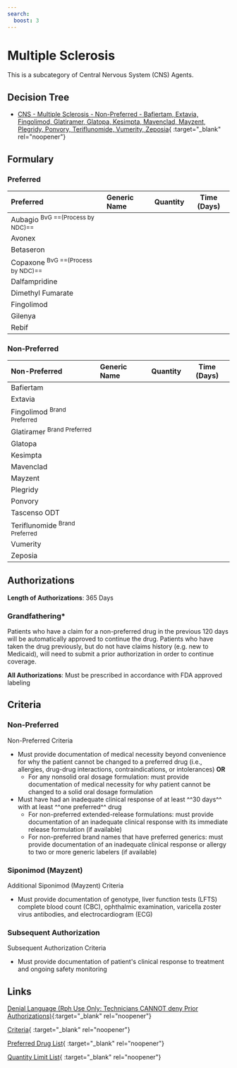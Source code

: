 ```yaml
---
search:
  boost: 3
---
```


# Multiple Sclerosis

This is a subcategory of Central Nervous System (CNS) Agents.

## Decision Tree

- [CNS - Multiple Sclerosis - Non-Preferred - Bafiertam, Extavia, Fingolimod, Glatiramer, Glatopa, Kesimpta, Mavenclad, Mayzent, Plegridy, Ponvory, Teriflunomide, Vumerity, Zeposia](https://forms.office.com/Pages/ResponsePage.aspx?id=nPhjxpvvj0G9PUHkbAzgaN9UYz8EqmlIs3_TYn4TbXBUM0hNRjhWT0w5V0JYU1NVSTM4UVMwWTlXUyQlQCN0PWcu){ :target="_blank" rel="noopener"}

## Formulary

### Preferred

| Preferred                 | Generic Name | Quantity | Time (Days) |
|:--------------------------|:-------------|:--------:|:-----------:|
| Aubagio <sup>BvG ==(Process by NDC)==</sup>    |              |          |             |
| Avonex                    |              |          |             |
| Betaseron                 |              |          |             |
| Copaxone <sup>BvG ==(Process by NDC)==</sup>   |              |          |             |
| Dalfampridine             |              |          |             |
| Dimethyl Fumarate         |              |          |             |
| Fingolimod                |              |          |             |
| Gilenya                   |              |          |             |
| Rebif                     |              |          |             |
 
### Non-Preferred

| Non-Preferred                                                                            | Generic Name | Quantity | Time (Days) |
|:-----------------------------------------------------------------------------------------|:-------------|:--------:|:-----------:|
| Bafiertam                                                                                |              |          |             |
| Extavia                                                                                  |              |          |             |
| <span title = "Brand Preferred: Gilenya">Fingolimod</span> <sup>Brand Preferred</sup>    |              |          |             |
| <span title = "Brand Preferred: Copaxone">Glatiramer</span> <sup>Brand Preferred</sup>   |              |          |             |
| Glatopa                                                                                  |              |          |             |
| Kesimpta                                                                                 |              |          |             |
| Mavenclad                                                                                |              |          |             |
| Mayzent                                                                                  |              |          |             |
| Plegridy                                                                                 |              |          |             |
| Ponvory                                                                                  |              |          |             |
| Tascenso ODT                                                                             |              |          |             |
| <span title = "Brand Preferred: Aubagio">Teriflunomide</span> <sup>Brand Preferred</sup> |              |          |             |
| Vumerity                                                                                 |              |          |             |
| Zeposia                                                                                  |              |          |             |

## Authorizations

**Length of Authorizations**: 365 Days

### Grandfathering*

Patients who have a claim for a non-preferred drug in the previous 120 days will be automatically approved to continue the drug. Patients who have taken the drug previously, but do not have claims history (e.g. new to Medicaid), will need to submit a prior authorization in order to continue coverage.

**All Authorizations**: Must be prescribed in accordance with FDA approved labeling

## Criteria

### Non-Preferred

Non-Preferred Criteria

- Must provide documentation of medical necessity beyond convenience for why the patient cannot be changed to a preferred drug (i.e., allergies, drug-drug interactions, contraindications, or intolerances) **OR**
    - For any nonsolid oral dosage formulation: must provide documentation of medical necessity for why patient cannot be changed to a solid oral dosage formulation
- Must have had an inadequate clinical response of at least ^^30 days^^ with at least ^^one preferred^^ drug
    - For non-preferred extended-release formulations: must provide documentation of an inadequate clinical response with its immediate release formulation (if available)
    - For non-preferred brand names that have preferred generics: must provide documentation of an inadequate clinical response or allergy to two or more generic labelers (if available)

### Siponimod (Mayzent)

Additional Siponimod (Mayzent) Criteria

- Must provide documentation of genotype, liver function tests (LFTS) complete blood count (CBC), ophthalmic examination, varicella zoster virus antibodies, and electrocardiogram (ECG) 

### Subsequent Authorization

Subsequent Authorization Criteria

- Must provide documentation of patient's clinical response to treatment and ongoing safety monitoring

## Links

[Denial Language (Rph Use Only: Technicians CANNOT deny Prior Authorizations)](https://mygainwell-my.sharepoint.com.mcas.ms/:w:/r/personal/rachel_carpenter_gainwelltechnologies_com/_layouts/15/Doc.aspx?sourcedoc=%7BCD777F63-7F18-4713-8D6A-B043BEE631F5%7D&file=Denial%20Language%20Updated%2009112023.docx&action=embedview&mobileredirect=true&wdStartOn=36&cid=f4472ece-6d4f-4694-b0c5-c150a2f53fea){:target="_blank" rel="noopener"} 

[Criteria](https://medicaid.ohio.gov/static/PHM/drug-coverage/20231001+UPDL+Criteria+_v2.FINAL.pdf#page=42){ :target="_blank" rel="noopener"}

[Preferred Drug List](https://medicaid.ohio.gov/static/PHM/drug-coverage/20230701_UPDL_FINAL_ODM.approved.v2.pdf#page=17){ :target="_blank" rel="noopener"}

[Quantity Limit List](https://pharmacy.medicaid.ohio.gov/sites/default/files/20230101_Ohio_Medicaid_Quantity_Document_APPROVED.pdf){ :target="_blank" rel="noopener"}
